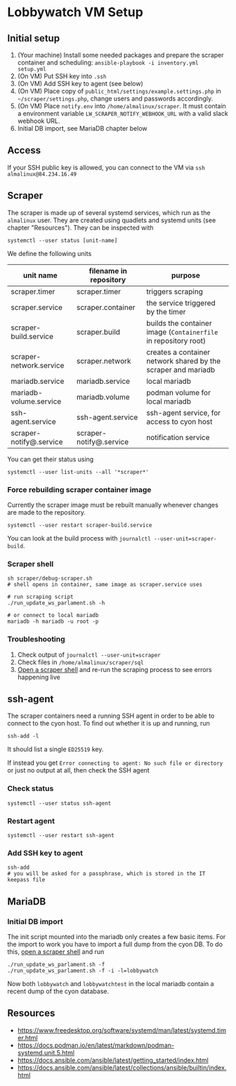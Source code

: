 # Lobbywatch VM Setup

## Initial setup

1. (Your machine) Install some needed packages and prepare the scraper container and scheduling: `ansible-playbook -i inventory.yml setup.yml`
1. (On VM) Put SSH key into `.ssh`
1. (On VM) Add SSH key to agent (see below)
1. (On VM) Place copy of `public_html/settings/example.settings.php` in `~/scraper/settings.php`, change users and passwords accordingly.
2. (On VM) Place `notify.env` into `/home/almalinux/scraper`. It must contain a environment variable `LW_SCRAPER_NOTIFY_WEBHOOK_URL` with a valid slack webhook URL. 
2. Initial DB import, see MariaDB chapter below

## Access

If your SSH public key is allowed, you can connect to the VM via `ssh almalinux@84.234.16.49`

## Scraper

The scraper is made up of several systemd services, which run as the `almalinux` user. They are created using quadlets and systemd units (see chapter "Resources"). They can be inspected with

```shell
systemctl --user status [unit-name]
```

We define the following units

| unit name | filename in repository | purpose |
|-|-|-|
| scraper.timer | scraper.timer  | triggers scraping |
| scraper.service | scraper.container | the service triggered by the timer |
| scraper-build.service | scraper.build | builds the container image (`Containerfile` in repository root) |
| scraper-network.service | scraper.network | creates a container network shared by the scraper and mariadb |
| mariadb.service | mariadb.service | local mariadb | 
| mariadb-volume.service | mariadb.volume | podman volume for local mariadb | 
| ssh-agent.service | ssh-agent.service | ssh-agent service, for access to cyon host | 
| scraper-notify@.service | scraper-notify@.service | notification service | 

You can get their status using

```shell
systemctl --user list-units --all '*scraper*'
```
### Force rebuilding scraper container image

Currently the scraper image must be rebuilt manually whenever changes are made to the repository.

```shell
systemctl --user restart scraper-build.service
```

You can look at the build process with `journalctl --user-unit=scraper-build`.

### Scraper shell

```shell
sh scraper/debug-scraper.sh
# shell opens in container, same image as scraper.service uses

# run scraping script
./run_update_ws_parlament.sh -h

# or connect to local mariadb
mariadb -h mariadb -u root -p
```

### Troubleshooting

1. Check output of `journalctl --user-unit=scraper`
2. Check files in `/home/almalinux/scraper/sql`
3. [Open a scraper shell](#scraper-shell) and re-run the scraping process to see errors happening live

## ssh-agent

The scraper containers need a running SSH agent in order to be able to connect to the cyon host. To find out whether it is up and running, run 

```shell
ssh-add -l
```
It should list a single `ED25519` key.

If instead you get `Error connecting to agent: No such file or directory` or just no output at all, then check the SSH agent

### Check status

```shell
systemctl --user status ssh-agent
```

### Restart agent

```shell
systemctl --user restart ssh-agent
```

### Add SSH key to agent

```shell
ssh-add
# you will be asked for a passphrase, which is stored in the IT keepass file 
```

## MariaDB

### Initial DB import

The init script mounted into the mariadb only creates a few basic items. For the import to work you have to import a full dump from the cyon DB. To do this, [open a scraper shell](#scraper-shell) and run

```shell
./run_update_ws_parlament.sh -f
./run_update_ws_parlament.sh -f -i -l=lobbywatch
```

Now both `lobbywatch` and `lobbywatchtest` in the local mariadb contain a recent dump of the cyon database. 

## Resources

- https://www.freedesktop.org/software/systemd/man/latest/systemd.timer.html
- https://docs.podman.io/en/latest/markdown/podman-systemd.unit.5.html
- https://docs.ansible.com/ansible/latest/getting_started/index.html
- https://docs.ansible.com/ansible/latest/collections/ansible/builtin/index.html